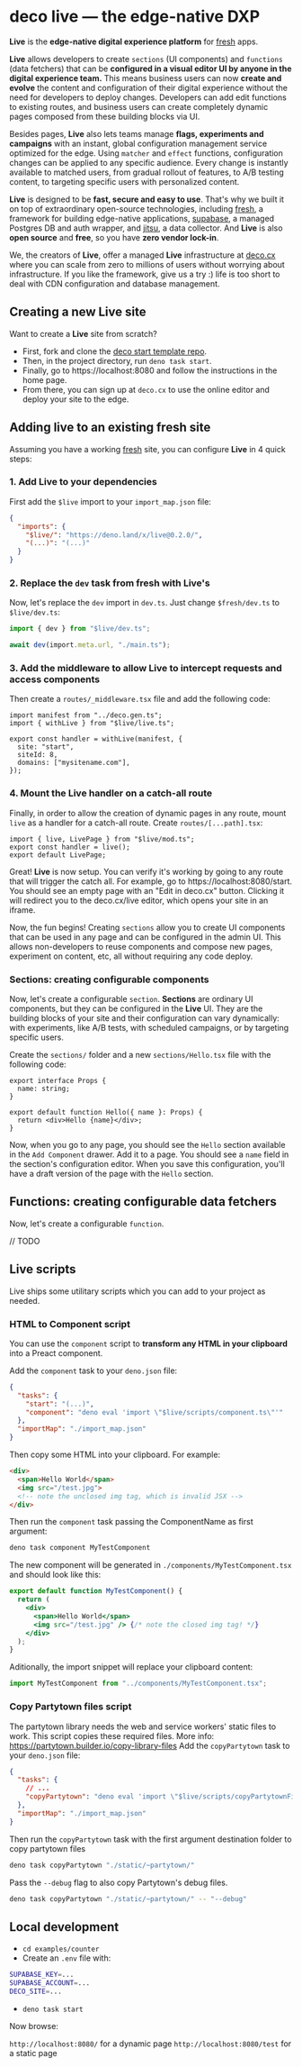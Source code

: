 # deco live — the edge-native DXP

**Live** is the **edge-native digital experience platform** for [fresh](https://fresh.deno.dev) apps.

**Live** allows developers to create `sections` (UI components) and `functions` (data fetchers) that can be **configured in a visual editor UI by anyone in the digital experience team.** This means business users can now **create and evolve** the content and configuration of their digital experience without the need for developers to deploy changes. Developers can add edit functions to existing routes, and business users can create completely dynamic pages composed from these building blocks via UI.

Besides pages, **Live** also lets teams manage **flags, experiments and campaigns** with an instant, global configuration management service optimized for the edge. Using `matcher` and `effect` functions, configuration changes can be applied to any specific audience. Every change is instantly available to matched users, from gradual rollout of features, to A/B testing content, to targeting specific users with personalized content.

**Live** is designed to be **fast, secure and easy to use**. That's why we built it on top of extraordinary open-source technologies, including [fresh](https://fresh.deno.dev), a framework for building edge-native applications, [supabase](https://supabase.io), a managed Postgres DB and auth wrapper, and [jitsu](https://jitsu.io), a data collector. And **Live** is also **open source** and **free**, so you have **zero vendor lock-in**.

We, the creators of **Live**, offer a managed **Live** infrastructure at [deco.cx](https://deco.cx) where you can scale from zero to millions of users without worrying about infrastructure. If you like the framework, give us a try :) life is too short to deal with CDN configuration and database management.

## Creating a new Live site

Want to create a **Live** site from scratch?

- First, fork and clone the [deco start template repo](https://github.com/deco-sites/start).
- Then, in the project directory, run `deno task start`.
- Finally, go to https://localhost:8080 and follow the instructions in the home page.
- From there, you can sign up at `deco.cx` to use the online editor and deploy your site to the edge.

## Adding live to an existing fresh site

Assuming you have a working [fresh](https://fresh.deno.dev) site, you can configure **Live** in 4 quick steps:

### 1. Add Live to your dependencies

First add the `$live` import to your `import_map.json` file:

```json
{
  "imports": {
    "$live/": "https://deno.land/x/live@0.2.0/",
    "(...)": "(...)"
  }
}
```

### 2. Replace the `dev` task from fresh with Live's

Now, let's replace the `dev` import in `dev.ts`. Just change `$fresh/dev.ts` to `$live/dev.ts`:

```ts
import { dev } from "$live/dev.ts";

await dev(import.meta.url, "./main.ts");
```

### 3. Add the middleware to allow Live to intercept requests and access components

Then create a `routes/_middleware.tsx` file and add the following code:

```tsx
import manifest from "../deco.gen.ts";
import { withLive } from "$live/live.ts";

export const handler = withLive(manifest, {
  site: "start",
  siteId: 8,
  domains: ["mysitename.com"],
});
```

### 4. Mount the Live handler on a catch-all route

Finally, in order to allow the creation of dynamic pages in any route, mount `live` as a handler for a catch-all route. Create `routes/[...path].tsx`:

```tsx
import { live, LivePage } from "$live/mod.ts";
export const handler = live();
export default LivePage;
```

Great! **Live** is now setup. You can verify it's working by going to any route that will trigger the catch all. For example, go to https://localhost:8080/start. You should see an empty page with an "Edit in deco.cx" button. Clicking it will redirect you to the deco.cx/live editor, which opens your site in an iframe.

Now, the fun begins! Creating `sections` allow you to create UI components that can be used in any page and can be configured in the admin UI. This allows non-developers to reuse components and compose new pages, experiment on content, etc, all without requiring any code deploy.

### Sections: creating configurable components

Now, let's create a configurable `section`.
**Sections** are ordinary UI components, but they can be configured in the **Live** UI.
They are the building blocks of your site and their configuration can vary dynamically: with experiments, like A/B tests, with scheduled campaigns, or by targeting specific users.

Create the `sections/` folder and a new `sections/Hello.tsx` file with the following code:

```tsx
export interface Props {
  name: string;
}

export default function Hello({ name }: Props) {
  return <div>Hello {name}</div>;
}
```

Now, when you go to any page, you should see the `Hello` section available in the `Add Component` drawer.
Add it to a page. You should see a `name` field in the section's configuration editor.
When you save this configuration, you'll have a draft version of the page with the `Hello` section.

## Functions: creating configurable data fetchers

Now, let's create a configurable `function`.

// TODO

## Live scripts

Live ships some utilitary scripts which you can add to your project as needed.

### HTML to Component script

You can use the `component` script to **transform any HTML in your clipboard**
into a Preact component.

Add the `component` task to your `deno.json` file:

```json
{
  "tasks": {
    "start": "(...)",
    "component": "deno eval 'import \"$live/scripts/component.ts\"'"
  },
  "importMap": "./import_map.json"
}
```

Then copy some HTML into your clipboard. For example:

```html
<div>
  <span>Hello World</span>
  <img src="/test.jpg"> 
  <!-- note the unclosed img tag, which is invalid JSX -->
</div>
```

Then run the `component` task passing the ComponentName as first argument:

```bash
deno task component MyTestComponent
```

The new component will be generated in `./components/MyTestComponent.tsx` and
should look like this:

```jsx
export default function MyTestComponent() {
  return (
    <div>
      <span>Hello World</span>
      <img src="/test.jpg" /> {/* note the closed img tag! */}
    </div>
  );
}
```

Aditionally, the import snippet will replace your clipboard content:

```jsx
import MyTestComponent from "../components/MyTestComponent.tsx";
```

### Copy Partytown files script

The partytown library needs the web and service workers' static files to work.
This script copies these required files. More info:
<https://partytown.builder.io/copy-library-files> Add the `copyPartytown` task to
your `deno.json` file:

```json
{
  "tasks": {
    // ...
    "copyPartytown": "deno eval 'import \"$live/scripts/copyPartytownFiles.ts\"'"
  },
  "importMap": "./import_map.json"
}
```

Then run the `copyPartytown` task with the first argument destination folder to
copy partytown files

```bash
deno task copyPartytown "./static/~partytown/"
```

Pass the `--debug` flag to also copy Partytown's debug files.

```bash
deno task copyPartytown "./static/~partytown/" -- "--debug"
```

## Local development

- `cd examples/counter`
- Create an `.env` file with:

```bash
SUPABASE_KEY=...
SUPABASE_ACCOUNT=...
DECO_SITE=...
```

- `deno task start`

Now browse:

`http://localhost:8080/` for a dynamic page `http://localhost:8080/test` for a
static page
